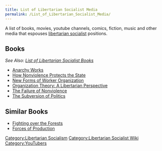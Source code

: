 ```yaml
---
title: List of Libertarian Socialist Media
permalink: /List_of_Libertarian_Socialist_Media/
---
```


A list of books, movies, youtube channels, comics, fiction, music and
other media that espouses [libertarian
socialist](Libertarian_Socialism.md "wikilink") positions.

## Books

*See Also: [List of Libertarian Socialist
Books](List_of_Libertarian_Socialist_Books.md "wikilink")*

- [Anarchy Works](Anarchy_Works.md "wikilink")
- [How Nonviolence Protects the
  State](How_Nonviolence_Protects_the_State.md "wikilink")
- [New Forms of Worker
  Organization](New_Forms_of_Worker_Organization:_The_Syndicalist_and_Autonomist_Restoration_of_Class_Struggle_Unionism.md "wikilink")
- [Organization Theory: A Libertarian
  Perspective](Organization_Theory:_A_Libertarian_Perspective.md "wikilink")
- [The Failure of Nonviolence](The_Failure_of_Nonviolence.md "wikilink")
- [The Subversion of Politics](The_Subversion_of_Politics.md "wikilink")

## Similar Books

- [Fighting over the Forests](Fighting_over_the_Forests.md "wikilink")
- [Forces of Production](Forces_of_Production.md "wikilink")

[Category:Libertarian
Socialism](Category:Libertarian_Socialism.md "wikilink")
[Category:Libertarian Socialist
Wiki](Category:Libertarian_Socialist_Wiki.md "wikilink")
[Category:YouTubers](Category:YouTubers.md "wikilink")